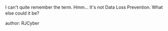 I can't quite remember the term. Hmm... It's not Data Loss Prevention. What else could it be?
ㅤ

author: RJCyber
